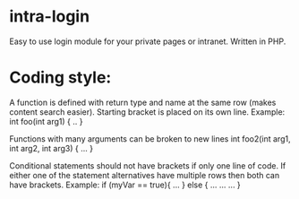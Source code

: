 # intra-login
Easy to use login module for your private pages or intranet. Written in PHP.

# Coding style:
A function is defined with return type and name at the same row (makes content search easier).
Starting bracket is placed on its own line.
Example:
int foo(int arg1)
{
    ..
}

Functions with many arguments can be broken to new lines
int foo2(int arg1,
        int arg2,
        int arg3)
{
    ...
}

Conditional statements should not have brackets if only one line of code. If either one of the statement alternatives have multiple rows then both can have brackets. Example:
if (myVar == true){
    ...
} else {
    ...
    ...
    ...
}
